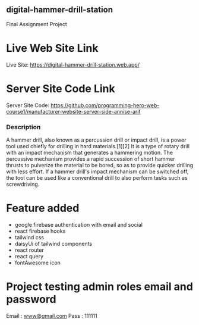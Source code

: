 ## digital-hammer-drill-station

Final Assignment Project

# Live Web Site Link

Live Site: https://digital-hammer-drill-station.web.app/
 
# Server Site Code Link

Server Site Code: https://github.com/programming-hero-web-course1/manufacturer-website-server-side-annise-arif 

### Description

A hammer drill, also known as a percussion drill or impact drill, is a power tool used chiefly for drilling in hard materials.[1][2] It is a type of rotary drill with an impact mechanism that generates a hammering motion. The percussive mechanism provides a rapid succession of short hammer thrusts to pulverize the material to be bored, so as to provide quicker drilling with less effort. If a hammer drill's impact mechanism can be switched off, the tool can be used like a conventional drill to also perform tasks such as screwdriving.


# Feature added

* google firebase authentication with email and social
* react firebase hooks
* tailwind css
* daisyUi of tailwind components
* react router
* react query
* fontAwesome icon

# Project testing admin roles email and password

Email : www@gmail.com
Pass : 111111
